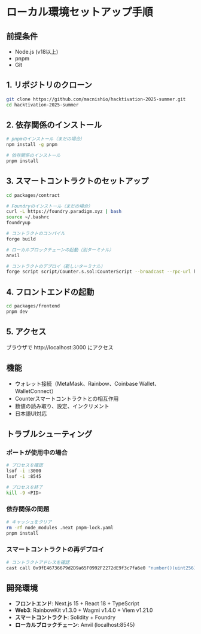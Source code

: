 # ローカル環境セットアップ手順

## 前提条件

- Node.js (v18以上)
- pnpm
- Git

## 1. リポジトリのクローン

```bash
git clone https://github.com/macnishio/hacktivation-2025-summer.git
cd hacktivation-2025-summer
```

## 2. 依存関係のインストール

```bash
# pnpmのインストール（まだの場合）
npm install -g pnpm

# 依存関係のインストール
pnpm install
```

## 3. スマートコントラクトのセットアップ

```bash
cd packages/contract

# Foundryのインストール（まだの場合）
curl -L https://foundry.paradigm.xyz | bash
source ~/.bashrc
foundryup

# コントラクトのコンパイル
forge build

# ローカルブロックチェーンの起動（別ターミナル）
anvil

# コントラクトのデプロイ（新しいターミナル）
forge script script/Counter.s.sol:CounterScript --broadcast --rpc-url http://127.0.0.1:8545 --private-key 0xac0974bec39a17e36ba4a6b4d238ff944bacb478cbed5efcae784d7bf4f2ff80
```

## 4. フロントエンドの起動

```bash
cd packages/frontend
pnpm dev
```

## 5. アクセス

ブラウザで http://localhost:3000 にアクセス

## 機能

- ウォレット接続（MetaMask、Rainbow、Coinbase Wallet、WalletConnect）
- Counterスマートコントラクトとの相互作用
- 数値の読み取り、設定、インクリメント
- 日本語UI対応

## トラブルシューティング

### ポートが使用中の場合
```bash
# プロセスを確認
lsof -i :3000
lsof -i :8545

# プロセスを終了
kill -9 <PID>
```

### 依存関係の問題
```bash
# キャッシュをクリア
rm -rf node_modules .next pnpm-lock.yaml
pnpm install
```

### スマートコントラクトの再デプロイ
```bash
# コントラクトアドレスを確認
cast call 0x9fE46736679d2D9a65F0992F2272dE9f3c7fa6e0 "number()(uint256)" --rpc-url http://127.0.0.1:8545
```

## 開発環境

- **フロントエンド**: Next.js 15 + React 18 + TypeScript
- **Web3**: RainbowKit v1.3.0 + Wagmi v1.4.0 + Viem v1.21.0
- **スマートコントラクト**: Solidity + Foundry
- **ローカルブロックチェーン**: Anvil (localhost:8545)
